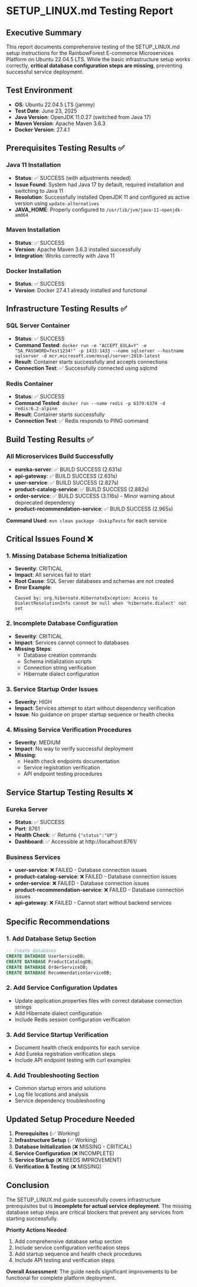 # SETUP_LINUX.md Testing Report

## Executive Summary

This report documents comprehensive testing of the SETUP_LINUX.md setup instructions for the RainbowForest E-commerce Microservices Platform on Ubuntu 22.04.5 LTS. While the basic infrastructure setup works correctly, **critical database configuration steps are missing**, preventing successful service deployment.

## Test Environment
- **OS**: Ubuntu 22.04.5 LTS (jammy)
- **Test Date**: June 23, 2025
- **Java Version**: OpenJDK 11.0.27 (switched from Java 17)
- **Maven Version**: Apache Maven 3.6.3
- **Docker Version**: 27.4.1

## Prerequisites Testing Results ✅

### Java 11 Installation
- **Status**: ✅ SUCCESS (with adjustments needed)
- **Issue Found**: System had Java 17 by default, required installation and switching to Java 11
- **Resolution**: Successfully installed OpenJDK 11 and configured as active version using `update-alternatives`
- **JAVA_HOME**: Properly configured to `/usr/lib/jvm/java-11-openjdk-amd64`

### Maven Installation
- **Status**: ✅ SUCCESS
- **Version**: Apache Maven 3.6.3 installed successfully
- **Integration**: Works correctly with Java 11

### Docker Installation
- **Status**: ✅ SUCCESS
- **Version**: Docker 27.4.1 already installed and functional

## Infrastructure Testing Results ✅

### SQL Server Container
- **Status**: ✅ SUCCESS
- **Command Tested**: `docker run -e "ACCEPT_EULA=Y" -e "SA_PASSWORD=Test1234!" -p 1433:1433 --name sqlserver --hostname sqlserver -d mcr.microsoft.com/mssql/server:2019-latest`
- **Result**: Container starts successfully and accepts connections
- **Connection Test**: ✅ Successfully connected using sqlcmd

### Redis Container
- **Status**: ✅ SUCCESS
- **Command Tested**: `docker run --name redis -p 6379:6379 -d redis:6.2-alpine`
- **Result**: Container starts successfully
- **Connection Test**: ✅ Redis responds to PING command

## Build Testing Results ✅

### All Microservices Build Successfully
- **eureka-server**: ✅ BUILD SUCCESS (2.631s)
- **api-gateway**: ✅ BUILD SUCCESS (2.631s)
- **user-service**: ✅ BUILD SUCCESS (2.827s)
- **product-catalog-service**: ✅ BUILD SUCCESS (2.882s)
- **order-service**: ✅ BUILD SUCCESS (3.116s) - Minor warning about deprecated dependency
- **product-recommendation-service**: ✅ BUILD SUCCESS (2.965s)

**Command Used**: `mvn clean package -DskipTests` for each service

## Critical Issues Found ❌

### 1. Missing Database Schema Initialization
- **Severity**: CRITICAL
- **Impact**: All services fail to start
- **Root Cause**: SQL Server databases and schemas are not created
- **Error Example**: 
  ```
  Caused by: org.hibernate.HibernateException: Access to DialectResolutionInfo cannot be null when 'hibernate.dialect' not set
  ```

### 2. Incomplete Database Configuration
- **Severity**: CRITICAL
- **Impact**: Services cannot connect to databases
- **Missing Steps**:
  - Database creation commands
  - Schema initialization scripts
  - Connection string verification
  - Hibernate dialect configuration

### 3. Service Startup Order Issues
- **Severity**: HIGH
- **Impact**: Services attempt to start without dependency verification
- **Issue**: No guidance on proper startup sequence or health checks

### 4. Missing Service Verification Procedures
- **Severity**: MEDIUM
- **Impact**: No way to verify successful deployment
- **Missing**:
  - Health check endpoints documentation
  - Service registration verification
  - API endpoint testing procedures

## Service Startup Testing Results ❌

### Eureka Server
- **Status**: ✅ SUCCESS
- **Port**: 8761
- **Health Check**: ✅ Returns `{"status":"UP"}`
- **Dashboard**: ✅ Accessible at http://localhost:8761/

### Business Services
- **user-service**: ❌ FAILED - Database connection issues
- **product-catalog-service**: ❌ FAILED - Database connection issues  
- **order-service**: ❌ FAILED - Database connection issues
- **product-recommendation-service**: ❌ FAILED - Database connection issues
- **api-gateway**: ❌ FAILED - Cannot start without backend services

## Specific Recommendations

### 1. Add Database Setup Section
```sql
-- Create databases
CREATE DATABASE UserServiceDB;
CREATE DATABASE ProductCatalogDB;
CREATE DATABASE OrderServiceDB;
CREATE DATABASE RecommendationServiceDB;
```

### 2. Add Service Configuration Updates
- Update application.properties files with correct database connection strings
- Add Hibernate dialect configuration
- Include Redis session configuration verification

### 3. Add Service Startup Verification
- Document health check endpoints for each service
- Add Eureka registration verification steps
- Include API endpoint testing with curl examples

### 4. Add Troubleshooting Section
- Common startup errors and solutions
- Log file locations and analysis
- Service dependency troubleshooting

## Updated Setup Procedure Needed

1. **Prerequisites** (✅ Working)
2. **Infrastructure Setup** (✅ Working)
3. **Database Initialization** (❌ MISSING - CRITICAL)
4. **Service Configuration** (❌ INCOMPLETE)
5. **Service Startup** (❌ NEEDS IMPROVEMENT)
6. **Verification & Testing** (❌ MISSING)

## Conclusion

The SETUP_LINUX.md guide successfully covers infrastructure prerequisites but is **incomplete for actual service deployment**. The missing database setup steps are critical blockers that prevent any services from starting successfully. 

**Priority Actions Needed**:
1. Add comprehensive database setup section
2. Include service configuration verification steps
3. Add startup sequence and health check procedures
4. Include API testing and verification steps

**Overall Assessment**: The guide needs significant improvements to be functional for complete platform deployment.

